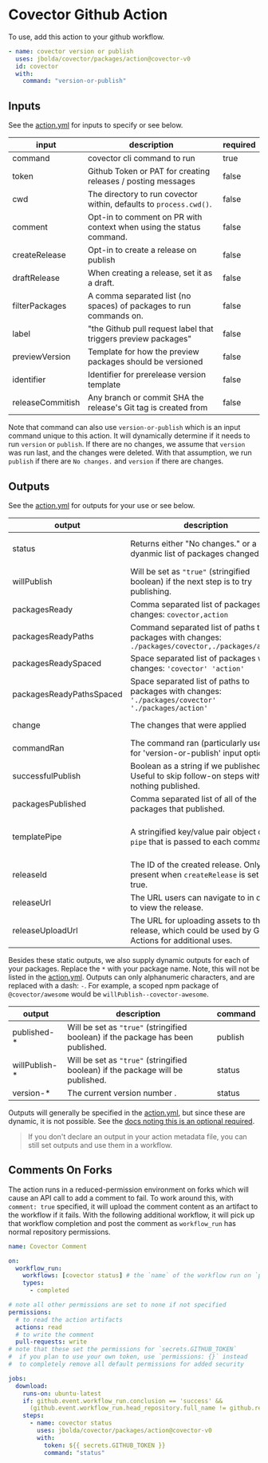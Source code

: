 # Covector Github Action

To use, add this action to your github workflow.

```yml
- name: covector version or publish
  uses: jbolda/covector/packages/action@covector-v0
  id: covector
  with:
    command: "version-or-publish"
```

## Inputs

See the [action.yml](./action.yml) for inputs to specify or see below.

| input            | description                                                         | required |
| ---------------- | ------------------------------------------------------------------- | -------- |
| command          | covector cli command to run                                         | true     |
| token            | Github Token or PAT for creating releases / posting messages        | false    |
| cwd              | The directory to run covector within, defaults to `process.cwd()`.  | false    |
| comment          | Opt-in to comment on PR with context when using the status command. | false    |
| createRelease    | Opt-in to create a release on publish                               | false    |
| draftRelease     | When creating a release, set it as a draft.                         | false    |
| filterPackages   | A comma separated list (no spaces) of packages to run commands on.  | false    |
| label            | "the Github pull request label that triggers preview packages"      | false    |
| previewVersion   | Template for how the preview packages should be versioned           | false    |
| identifier       | Identifier for prerelease version template                          | false    |
| releaseCommitish | Any branch or commit SHA the release's Git tag is created from      | false    |

Note that command can also use `version-or-publish` which is an input command unique to this action. It will dynamically determine if it needs to run `version` or `publish`. If there are no changes, we assume that `version` was run last, and the changes were deleted. With that assumption, we run `publish` if there are `No changes.` and `version` if there are changes.

## Outputs

See the [action.yml](./action.yml) for outputs for your use or see below.

| output                   | description                                                                                             | command                           |
| ------------------------ | ------------------------------------------------------------------------------------------------------- | --------------------------------- |
| status                   | Returns either "No changes." or a dyanmic list of packages changed.                                     | status, version, publish          |
| willPublish              | Will be set as `"true"` (stringified boolean) if the next step is to try publishing.                    | status                            |
| packagesReady            | Comma separated list of packages with changes: `covector,action`                                        | status                            |
| packagesReadyPaths       | Command separated list of paths to packages with changes: `./packages/covector,./packages/action`       | status                            |
| packagesReadySpaced      | Space separated list of packages with changes: `'covector' 'action'`                                    | status                            |
| packagesReadyPathsSpaced | Space separated list of paths to packages with changes: `'./packages/covector' './packages/action'`     | status                            |
| change                   | The changes that were applied                                                                           | version, preview                  |
| commandRan               | The command ran (particularly useful for 'version-or-publish' input option).                            | all                               |
| successfulPublish        | Boolean as a string if we published. Useful to skip follow-on steps with nothing published.             | publish, preview                  |
| packagesPublished        | Comma separated list of all of the packages that published.                                             | publish, preview                  |
| templatePipe             | A stringified key/value pair object of the `pipe` that is passed to each command.                       | status, version, publish, preview |
| releaseId                | The ID of the created release. Only present when `createRelease` is set to true.                        | publish                           |
| releaseUrl               | The URL users can navigate to in order to view the release.                                             | publish                           |
| releaseUploadUrl         | The URL for uploading assets to the release, which could be used by GitHub Actions for additional uses. | publish                           |

Besides these static outputs, we also supply dynamic outputs for each of your packages. Replace the `*` with your package name. Note, this will not be listed in the [action.yml](./action.yml). Outputs can only alphanumeric characters, and are replaced with a dash: `-`. For example, a scoped npm package of `@covector/awesome` would be `willPublish--covector-awesome`.

| output         | description                                                                      | command |
| -------------- | -------------------------------------------------------------------------------- | ------- |
| published-\*   | Will be set as `"true"` (stringified boolean) if the package has been published. | publish |
| willPublish-\* | Will be set as `"true"` (stringified boolean) if the package will be published.  | status  |
| version-\*     | The current version number .                                                     | status  |

Outputs will generally be specified in the [action.yml](./action.yml), but since these are dynamic, it is not possible. See the [docs noting this is an optional required](https://docs.github.com/en/actions/creating-actions/metadata-syntax-for-github-actions#outputs).

> If you don't declare an output in your action metadata file, you can still set outputs and use them in a workflow.

## Comments On Forks

The action runs in a reduced-permission environment on forks which will cause an API call to add a comment to fail. To work around this, with `comment: true` specified, it will upload the comment content as an artifact to the workflow if it fails. With the following additional workflow, it will pick up that workflow completion and post the comment as `workflow_run` has normal repository permissions.

```yml
name: Covector Comment

on:
  workflow_run:
    workflows: [covector status] # the `name` of the workflow run on `pull_request` running `status` with `comment: true`
    types:
      - completed

# note all other permissions are set to none if not specified
permissions:
  # to read the action artifacts
  actions: read
  # to write the comment
  pull-requests: write
# note that these set the permissions for `secrets.GITHUB_TOKEN`
#  if you plan to use your own token, use `permissions: {}` instead
#  to completely remove all default permissions for added security

jobs:
  download:
    runs-on: ubuntu-latest
    if: github.event.workflow_run.conclusion == 'success' &&
      (github.event.workflow_run.head_repository.full_name != github.repository || github.actor == 'dependabot[bot]')
    steps:
      - name: covector status
        uses: jbolda/covector/packages/action@covector-v0
        with:
          token: ${{ secrets.GITHUB_TOKEN }}
          command: "status"
```
